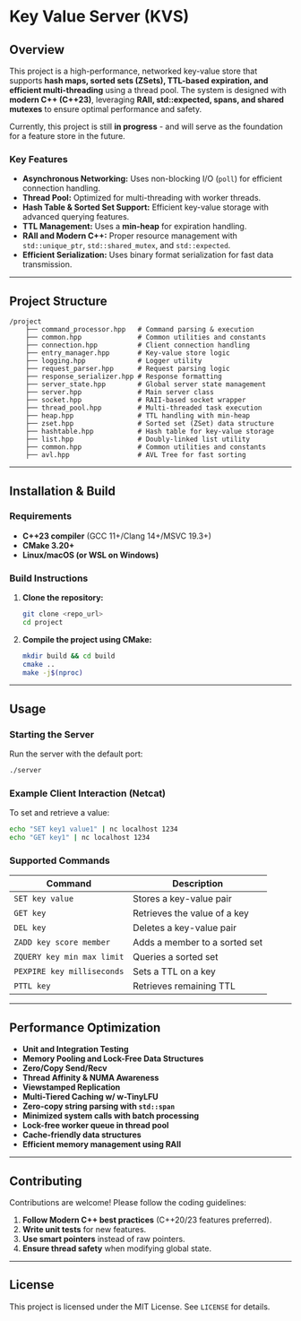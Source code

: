 # Key Value Server (KVS)

## Overview
This project is a high-performance, networked key-value store that supports **hash maps, sorted sets (ZSets), TTL-based expiration, and efficient multi-threading** using a thread pool. The system is designed with **modern C++ (C++23)**, leveraging **RAII, std::expected, spans, and shared mutexes** to ensure optimal performance and safety.

Currently, this project is still **in progress** - and will serve as the foundation for a feature store in the future. 

### Key Features
- **Asynchronous Networking:** Uses non-blocking I/O (`poll`) for efficient connection handling.
- **Thread Pool:** Optimized for multi-threading with worker threads.
- **Hash Table & Sorted Set Support:** Efficient key-value storage with advanced querying features.
- **TTL Management:** Uses a **min-heap** for expiration handling.
- **RAII and Modern C++:** Proper resource management with `std::unique_ptr`, `std::shared_mutex`, and `std::expected`.
- **Efficient Serialization:** Uses binary format serialization for fast data transmission.

---

## Project Structure
```
/project
    ├── command_processor.hpp   # Command parsing & execution
    ├── common.hpp              # Common utilities and constants
    ├── connection.hpp          # Client connection handling
    ├── entry_manager.hpp       # Key-value store logic
    ├── logging.hpp             # Logger utility
    ├── request_parser.hpp      # Request parsing logic
    ├── response_serializer.hpp # Response formatting
    ├── server_state.hpp        # Global server state management
    ├── server.hpp              # Main server class
    ├── socket.hpp              # RAII-based socket wrapper
    ├── thread_pool.hpp         # Multi-threaded task execution
    ├── heap.hpp                # TTL handling with min-heap
    ├── zset.hpp                # Sorted set (ZSet) data structure
    ├── hashtable.hpp           # Hash table for key-value storage
    ├── list.hpp                # Doubly-linked list utility
    ├── common.hpp              # Common utilities and constants
    ├── avl.hpp                 # AVL Tree for fast sorting
``` 

---

## Installation & Build
### **Requirements**
- **C++23 compiler** (GCC 11+/Clang 14+/MSVC 19.3+)
- **CMake 3.20+**
- **Linux/macOS (or WSL on Windows)**

### **Build Instructions**
1. **Clone the repository:**
   ```sh
   git clone <repo_url>
   cd project
   ```
2. **Compile the project using CMake:**
   ```sh
   mkdir build && cd build
   cmake ..
   make -j$(nproc)
   ```

---

## Usage
### **Starting the Server**
Run the server with the default port:
```sh
./server
```

### **Example Client Interaction (Netcat)**
To set and retrieve a value:
```sh
echo "SET key1 value1" | nc localhost 1234
echo "GET key1" | nc localhost 1234
```

### **Supported Commands**
| Command | Description |
|---------|------------|
| `SET key value` | Stores a key-value pair |
| `GET key` | Retrieves the value of a key |
| `DEL key` | Deletes a key-value pair |
| `ZADD key score member` | Adds a member to a sorted set |
| `ZQUERY key min max limit` | Queries a sorted set |
| `PEXPIRE key milliseconds` | Sets a TTL on a key |
| `PTTL key` | Retrieves remaining TTL |

---

## **Performance Optimization**
- **Unit and Integration Testing**
- **Memory Pooling and Lock-Free Data Structures**
- **Zero/Copy Send/Recv**
- **Thread Affinity & NUMA Awareness**
- **Viewstamped Replication**
- **Multi-Tiered Caching w/ w-TinyLFU**
- **Zero-copy string parsing with `std::span`**
- **Minimized system calls with batch processing**
- **Lock-free worker queue in thread pool**
- **Cache-friendly data structures**
- **Efficient memory management using RAII**

---

## Contributing
Contributions are welcome! Please follow the coding guidelines:
1. **Follow Modern C++ best practices** (C++20/23 features preferred).
2. **Write unit tests** for new features.
3. **Use smart pointers** instead of raw pointers.
4. **Ensure thread safety** when modifying global state.

---

## License
This project is licensed under the MIT License. See `LICENSE` for details.

